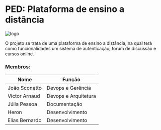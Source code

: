 # PED: Plataforma de ensino a distância

![logo](https://user-images.githubusercontent.com/14116020/38166532-77b3097a-34fb-11e8-9b17-fb06082d6fb3.png)

O projeto se trata de uma plataforma de ensino a distância, na qual terá como funcionalidades um sistema de autenticação, forum de discussão e cursos online.

### Membros:

|Nome|Função|
|----|------|
|João Sconetto|Devops e Gerência|
|Victor Arnaud|Devops e Arquitetura|
|Júlia Pessoa|Documentação|
|Heron|Desenvolvimento|
|Elias Bernardo|Desenvolvimento|
